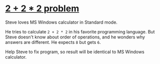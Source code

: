 # [2 + 2 * 2 problem](https://www.codewars.com/kata/2-plus-2-star-2-problem "https://www.codewars.com/kata/537922daa79ca02290000d18")

Steve loves MS Windows calculator in Standard mode.

He tries to calculate ``2 + 2 * 2`` in his favorite programming language. But Steve doesn't know
about order of operations, and he wonders why answers are different. He expects ``8`` but
gets ``6``.

Help Steve to fix program, so result will be identical to MS Windows calculator.